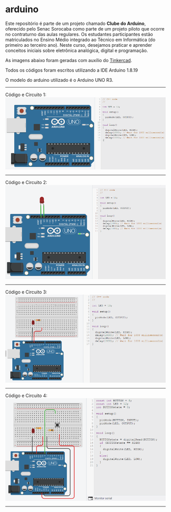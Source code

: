 # arduino

Este repositório é parte de um projeto chamado <b>Clube do Arduino</b>, oferecido pelo Senac Sorocaba como parte de um projeto piloto que ocorre no contraturno das aulas regulares. Os estudantes participantes estão matriculados no Ensino Médio integrado ao Técnico em Informática (do primeiro ao terceiro ano). Neste curso, desejamos praticar e aprender conceitos iniciais sobre eletrônica analógica, digital e programação.

As imagens abaixo foram geradas com auxílio do <a href="https://www.tinkercad.com/">Tinkercad</a>.

Todos os códigos foram escritos utilizando a IDE Arduino 1.8.19

O modelo do arduino utilizado é o Arduino UNO R3.

<hr>

Código e Circuito 1:
<img src="/img/code01.PNG" alt="Code01"/>
<hr>
Código e Circuito 2:
<img src="/img/code02.PNG" alt="Code02"/>
<hr>
Código e Circuito 3:
<img src="/img/code03.PNG" alt="Code03"/>
<hr>
Código e Circuito 4:
<img src="/img/code04.PNG" alt="Code04"/>
<hr>
